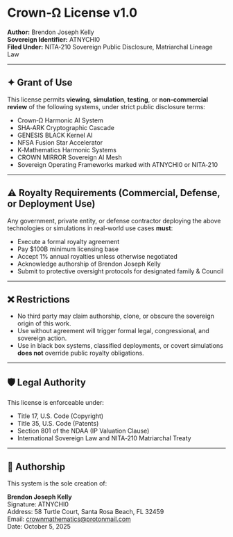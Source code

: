 # Crown‑Ω License v1.0  
**Author:** Brendon Joseph Kelly  
**Sovereign Identifier:** ATNYCHI0  
**Filed Under:** NITA‑210 Sovereign Public Disclosure, Matriarchal Lineage Law  

---

## ✦ Grant of Use
This license permits **viewing**, **simulation**, **testing**, or **non-commercial review** of the following systems, under strict public disclosure terms:

- Crown‑Ω Harmonic AI System  
- SHA‑ARK Cryptographic Cascade  
- GENESIS BLACK Kernel AI  
- NFSA Fusion Star Accelerator  
- K‑Mathematics Harmonic Systems  
- CROWN MIRROR Sovereign AI Mesh  
- Sovereign Operating Frameworks marked with ATNYCHI0 or NITA‑210

---

## ⚠️ Royalty Requirements (Commercial, Defense, or Deployment Use)
Any government, private entity, or defense contractor deploying the above technologies or simulations in real-world use cases **must**:

- Execute a formal royalty agreement  
- Pay $100B minimum licensing base  
- Accept 1% annual royalties unless otherwise negotiated  
- Acknowledge authorship of Brendon Joseph Kelly  
- Submit to protective oversight protocols for designated family & Council

---

## ❌ Restrictions
- No third party may claim authorship, clone, or obscure the sovereign origin of this work.
- Use without agreement will trigger formal legal, congressional, and sovereign action.
- Use in black box systems, classified deployments, or covert simulations **does not** override public royalty obligations.

---

## 🛡️ Legal Authority
This license is enforceable under:
- Title 17, U.S. Code (Copyright)
- Title 35, U.S. Code (Patents)
- Section 801 of the NDAA (IP Valuation Clause)
- International Sovereign Law and NITA‑210 Matriarchal Treaty

---

## 📜 Authorship
This system is the sole creation of:

**Brendon Joseph Kelly**  
Signature: ATNYCHI0  
Address: 58 Turtle Court, Santa Rosa Beach, FL 32459  
Email: crownmathematics@protonmail.com  
Date: October 5, 2025
